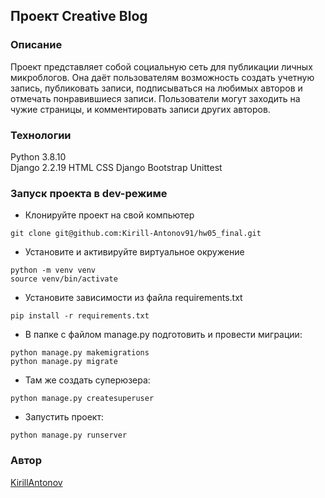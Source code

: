 ## Проект Creative Blog
### Описание  
  Проект представляет собой социальную сеть для публикации личных микроблогов. Она даёт пользователям возможность создать учетную запись, публиковать записи, подписываться на любимых авторов и отмечать понравившиеся записи. Пользователи могут заходить на чужие страницы, и комментировать записи других авторов.
### Технологии  
  Python 3.8.10  
  Django 2.2.19
  HTML
  CSS
  Django
  Bootstrap
  Unittest
### Запуск проекта в dev-режиме
  * Клонируйте проект на свой компьютер
```
git clone git@github.com:Kirill-Antonov91/hw05_final.git
```
  * Установите и активируйте виртуальное окружение
```
python -m venv venv
source venv/bin/activate
```
  * Установите зависимости из файла requirements.txt  
```
pip install -r requirements.txt
```
  * В папке с файлом manage.py подготовить и провести миграции:
```
python manage.py makemigrations
python manage.py migrate
```
  * Там же создать суперюзера:
```
python manage.py createsuperuser
```
  * Запустить проект:
```
python manage.py runserver
```

### Автор  
[KirillAntonov](https://github.com/Kirill-Antonov91)
